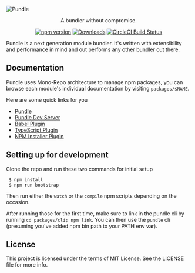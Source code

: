 ![Pundle](https://raw.githubusercontent.com/motion/pundle/steelbrain/docs/pundle-words.png)

<p align="center">
  A bundler without compromise.
</p>

<p align="center">
  <a href="http://badge.fury.io/js/pundle"><img alt="npm version" src="https://badge.fury.io/js/pundle.svg"></a>
  <a href="https://npmjs.org/package/pundle"><img alt="Downloads" src="http://img.shields.io/npm/dm/pundle.svg"></a>
  <a href="https://circleci.com/gh/motion/pundle/tree/master">
    <img src="https://img.shields.io/circleci/project/motion/pundle/master.svg" alt="CircleCI Build Status">
  </a>
</p>

Pundle is a next generation module bundler. It's written with extensibility and performance in mind and out performs any other bundler out there.

## Documentation

Pundle uses Mono-Repo architecture to manage npm packages, you can browse each module's individual documentation by visiting `packages/$NAME`.

Here are some quick links for you

- [Pundle](https://github.com/motion/pundle/blob/master/packages/pundle/README.md)
- [Pundle Dev Server](https://github.com/motion/pundle/blob/master/packages/dev/README.md)
- [Babel Plugin](https://github.com/motion/pundle/blob/master/packages/babel/README.md)
- [TypeScript Plugin](https://github.com/motion/pundle/blob/master/packages/typescript/README.md)
- [NPM Installer Plugin](https://github.com/motion/pundle/blob/master/packages/npm-installer/README.md)

## Setting up for development

Clone the repo and run these two commands for initial setup

```
 $ npm install
 $ npm run bootstrap
```

Then run either the `watch` or the `compile` npm scripts depending on the occasion.

After running those for the first time, make sure to link in the pundle cli by running `cd packages/cli; npm link`. You can then use the `pundle` cli (presuming you've added npm bin path to your PATH env var).

## License

This project is licensed under the terms of MIT License. See the LICENSE file for more info.
